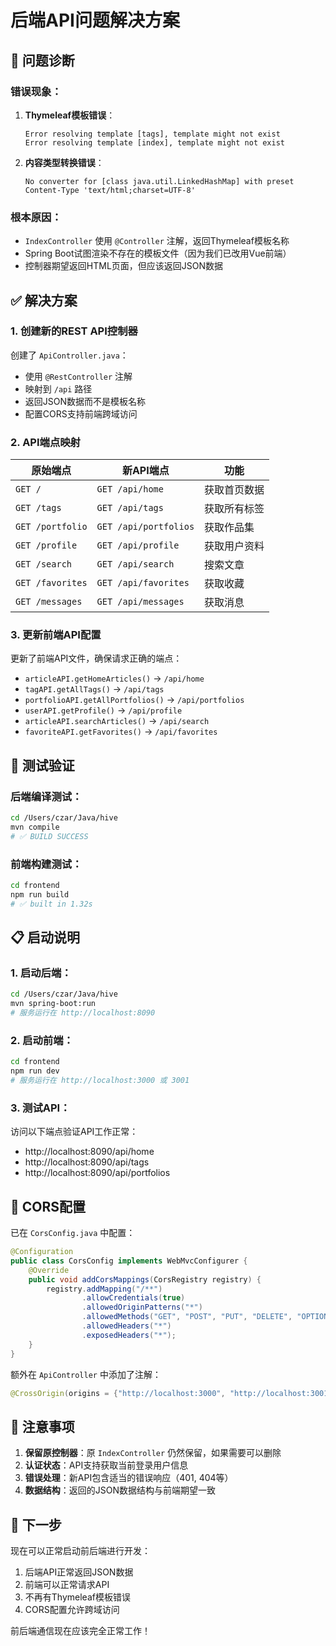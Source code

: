 # 后端API问题解决方案

## 🐛 问题诊断

### 错误现象：
1. **Thymeleaf模板错误**：
   ```
   Error resolving template [tags], template might not exist
   Error resolving template [index], template might not exist
   ```

2. **内容类型转换错误**：
   ```
   No converter for [class java.util.LinkedHashMap] with preset Content-Type 'text/html;charset=UTF-8'
   ```

### 根本原因：
- `IndexController` 使用 `@Controller` 注解，返回Thymeleaf模板名称
- Spring Boot试图渲染不存在的模板文件（因为我们已改用Vue前端）
- 控制器期望返回HTML页面，但应该返回JSON数据

## ✅ 解决方案

### 1. 创建新的REST API控制器

创建了 `ApiController.java`：
- 使用 `@RestController` 注解
- 映射到 `/api` 路径
- 返回JSON数据而不是模板名称
- 配置CORS支持前端跨域访问

### 2. API端点映射

| 原始端点 | 新API端点 | 功能 |
|---------|-----------|------|
| `GET /` | `GET /api/home` | 获取首页数据 |
| `GET /tags` | `GET /api/tags` | 获取所有标签 |
| `GET /portfolio` | `GET /api/portfolios` | 获取作品集 |
| `GET /profile` | `GET /api/profile` | 获取用户资料 |
| `GET /search` | `GET /api/search` | 搜索文章 |
| `GET /favorites` | `GET /api/favorites` | 获取收藏 |
| `GET /messages` | `GET /api/messages` | 获取消息 |

### 3. 更新前端API配置

更新了前端API文件，确保请求正确的端点：
- `articleAPI.getHomeArticles()` → `/api/home`
- `tagAPI.getAllTags()` → `/api/tags`
- `portfolioAPI.getAllPortfolios()` → `/api/portfolios`
- `userAPI.getProfile()` → `/api/profile`
- `articleAPI.searchArticles()` → `/api/search`
- `favoriteAPI.getFavorites()` → `/api/favorites`

## 🚀 测试验证

### 后端编译测试：
```bash
cd /Users/czar/Java/hive
mvn compile
# ✅ BUILD SUCCESS
```

### 前端构建测试：
```bash
cd frontend
npm run build
# ✅ built in 1.32s
```

## 📋 启动说明

### 1. 启动后端：
```bash
cd /Users/czar/Java/hive
mvn spring-boot:run
# 服务运行在 http://localhost:8090
```

### 2. 启动前端：
```bash
cd frontend
npm run dev
# 服务运行在 http://localhost:3000 或 3001
```

### 3. 测试API：
访问以下端点验证API工作正常：
- http://localhost:8090/api/home
- http://localhost:8090/api/tags
- http://localhost:8090/api/portfolios

## 🔧 CORS配置

已在 `CorsConfig.java` 中配置：
```java
@Configuration
public class CorsConfig implements WebMvcConfigurer {
    @Override
    public void addCorsMappings(CorsRegistry registry) {
        registry.addMapping("/**")
                .allowCredentials(true)
                .allowedOriginPatterns("*")
                .allowedMethods("GET", "POST", "PUT", "DELETE", "OPTIONS")
                .allowedHeaders("*")
                .exposedHeaders("*");
    }
}
```

额外在 `ApiController` 中添加了注解：
```java
@CrossOrigin(origins = {"http://localhost:3000", "http://localhost:3001"}, allowCredentials = "true")
```

## 📝 注意事项

1. **保留原控制器**：原 `IndexController` 仍然保留，如果需要可以删除
2. **认证状态**：API支持获取当前登录用户信息
3. **错误处理**：新API包含适当的错误响应（401, 404等）
4. **数据结构**：返回的JSON数据结构与前端期望一致

## 🎯 下一步

现在可以正常启动前后端进行开发：
1. 后端API正常返回JSON数据
2. 前端可以正常请求API
3. 不再有Thymeleaf模板错误
4. CORS配置允许跨域访问

前后端通信现在应该完全正常工作！
